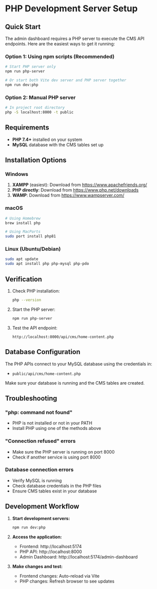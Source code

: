 # PHP Development Server Setup

## Quick Start

The admin dashboard requires a PHP server to execute the CMS API endpoints. Here are the easiest ways to get it running:

### Option 1: Using npm scripts (Recommended)

```bash
# Start PHP server only
npm run php-server

# Or start both Vite dev server and PHP server together
npm run dev:php
```

### Option 2: Manual PHP server

```bash
# In project root directory
php -S localhost:8000 -t public
```

## Requirements

- **PHP 7.4+** installed on your system
- **MySQL** database with the CMS tables set up

## Installation Options

### Windows
1. **XAMPP** (easiest): Download from https://www.apachefriends.org/
2. **PHP directly**: Download from https://www.php.net/downloads
3. **WAMP**: Download from https://www.wampserver.com/

### macOS
```bash
# Using Homebrew
brew install php

# Using MacPorts
sudo port install php81
```

### Linux (Ubuntu/Debian)
```bash
sudo apt update
sudo apt install php php-mysql php-pdo
```

## Verification

1. Check PHP installation:
   ```bash
   php --version
   ```

2. Start the PHP server:
   ```bash
   npm run php-server
   ```

3. Test the API endpoint:
   ```
   http://localhost:8000/api/cms/home-content.php
   ```

## Database Configuration

The PHP APIs connect to your MySQL database using the credentials in:
- `public/api/cms/home-content.php`

Make sure your database is running and the CMS tables are created.

## Troubleshooting

### "php: command not found"
- PHP is not installed or not in your PATH
- Install PHP using one of the methods above

### "Connection refused" errors
- Make sure the PHP server is running on port 8000
- Check if another service is using port 8000

### Database connection errors
- Verify MySQL is running
- Check database credentials in the PHP files
- Ensure CMS tables exist in your database

## Development Workflow

1. **Start development servers:**
   ```bash
   npm run dev:php
   ```

2. **Access the application:**
   - Frontend: http://localhost:5174
   - PHP API: http://localhost:8000
   - Admin Dashboard: http://localhost:5174/admin-dashboard

3. **Make changes and test:**
   - Frontend changes: Auto-reload via Vite
   - PHP changes: Refresh browser to see updates
